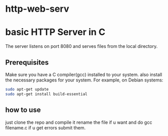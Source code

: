 # http-web-serv

# basic HTTP Server in C

The server listens on port 8080 and serves files from the local directory.

## Prerequisites

Make sure you have a C compiler(gcc) installed to your system. also install the necessary packages for your system. For example, on Debian systems:

```bash
sudo apt-get update
sudo apt-get install build-essential
```
## how to use

just clone the repo and compile it
rename the file if u want and do gcc filename.c
if u get errors submit them.
